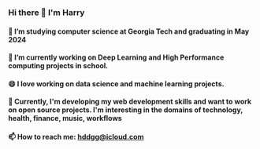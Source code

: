 ### Hi there 👋 I'm Harry

#### 🌱 I’m studying computer science at Georgia Tech and graduating in May 2024

#### 🔭 I’m currently working on Deep Learning and High Performance computing projects in school.

#### 😄 I love working on data science and machine learning projects.

#### 🤔 Currently, I'm developing my web development skills and want to work on open source projects. I'm interesting in the domains of technology, health, finance, music, workflows

#### 📫 How to reach me: hddgg@icloud.com

<!--
**harrygraneygreen/harrygraneygreen** is a ✨ _special_ ✨ repository because its `README.md` (this file) appears on your GitHub profile.

Here are some ideas to get you started:

- 🔭 I’m currently working on ...
- 🌱 I’m currently learning ...
- 👯 I’m looking to collaborate on ...
- 🤔 I’m looking for help with ...
- 💬 Ask me about ...
- 📫 How to reach me: ...
- 😄 Pronouns: ...
- ⚡ Fun fact: ...
-->
